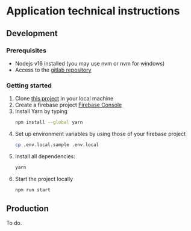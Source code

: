 # Application technical instructions



## Development


### Prerequisites

- Nodejs v16 installed (you may use nvm or nvm for windows)
- Access to the [gitlab repository](https://github.com/JeremDel/Project-React)


### Getting started

1. Clone [this project](https://github.com/JeremDel/Project-React)
   in your local machine
2. Create a firebase project
   [Firebase Console](https://console.firebase.google.com/u/0/)
3. Install Yarn by typing 
   ```bash
   npm install --global yarn
   ```
4. Set up environment variables by using those of your firebase project
   ```bash
   cp .env.local.sample .env.local
   ```
5. Install all dependencies:
   ```bash
   yarn
   ```
6. Start the project locally
   ```bash
   npm run start
   ```


## Production

To do.